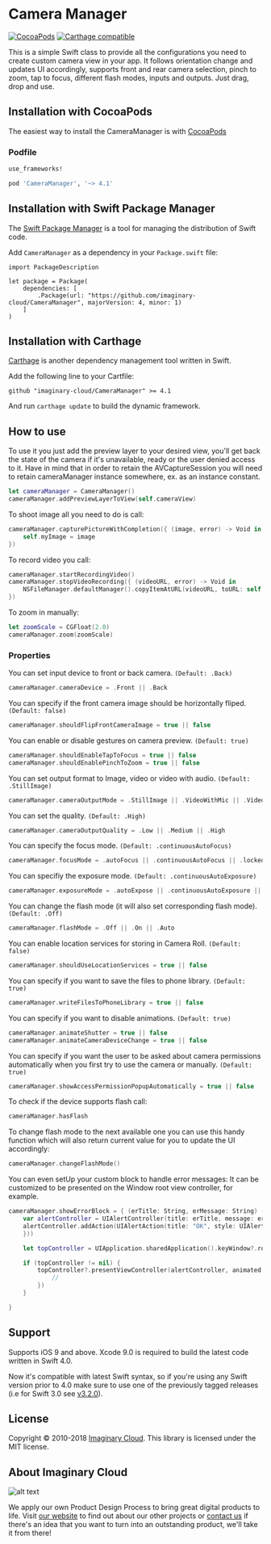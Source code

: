 
# Camera Manager
[![CocoaPods](https://img.shields.io/cocoapods/v/CameraManager.svg)](https://github.com/imaginary-cloud/CameraManager) [![Carthage compatible](https://img.shields.io/badge/Carthage-compatible-4BC51D.svg?style=flat)](https://github.com/Carthage/Carthage)

This is a simple Swift class to provide all the configurations you need to create custom camera view in your app.
It follows orientation change and updates UI accordingly, supports front and rear camera selection, pinch to zoom, tap to focus, different flash modes, inputs and outputs.
Just drag, drop and use.

## Installation with CocoaPods

The easiest way to install the CameraManager is with [CocoaPods](http://cocoapods.org)

### Podfile

```ruby
use_frameworks!

pod 'CameraManager', '~> 4.1'
``` 

## Installation with Swift Package Manager

The [Swift Package Manager](https://swift.org/package-manager/) is a tool for managing the distribution of Swift code.

Add `CameraManager` as a dependency in your `Package.swift` file:

```
import PackageDescription

let package = Package(
    dependencies: [
        .Package(url: "https://github.com/imaginary-cloud/CameraManager", majorVersion: 4, minor: 1)
    ]
)
```

## Installation with Carthage

[Carthage](https://github.com/Carthage/Carthage) is another dependency management tool written in Swift.

Add the following line to your Cartfile:

```
github "imaginary-cloud/CameraManager" >= 4.1
```

And run `carthage update` to build the dynamic framework.

## How to use
To use it you just add the preview layer to your desired view, you'll get back the state of the camera if it's unavailable, ready or the user denied access to it. Have in mind that in order to retain the AVCaptureSession you will need to retain cameraManager instance somewhere, ex. as an instance constant.
```swift
let cameraManager = CameraManager()
cameraManager.addPreviewLayerToView(self.cameraView)
```

To shoot image all you need to do is call:
```swift
cameraManager.capturePictureWithCompletion({ (image, error) -> Void in
	self.myImage = image             
})
```

To record video you call:
```swift
cameraManager.startRecordingVideo()
cameraManager.stopVideoRecording({ (videoURL, error) -> Void in
	NSFileManager.defaultManager().copyItemAtURL(videoURL, toURL: self.myVideoURL, error: &error)
})
```

To zoom in manually:
```swift
let zoomScale = CGFloat(2.0)
cameraManager.zoom(zoomScale)
```

### Properties

You can set input device to front or back camera. `(Default: .Back)`
```swift
cameraManager.cameraDevice = .Front || .Back
```

You can specify if the front camera image should be horizontally fliped. `(Default: false)`

```swift
cameraManager.shouldFlipFrontCameraImage = true || false
```

You can enable or disable gestures on camera preview. `(Default: true)`

```swift
cameraManager.shouldEnableTapToFocus = true || false
cameraManager.shouldEnablePinchToZoom = true || false
```

You can set output format to Image, video or video with audio. `(Default: .StillImage)`

```swift
cameraManager.cameraOutputMode = .StillImage || .VideoWithMic || .VideoOnly
```

You can set the quality. `(Default: .High)`
```swift
cameraManager.cameraOutputQuality = .Low || .Medium || .High
```

You can specify the focus mode. `(Default: .continuousAutoFocus)`
```swift
cameraManager.focusMode = .autoFocus || .continuousAutoFocus || .locked
```

You can specifiy the exposure mode. `(Default: .continuousAutoExposure)`
```swift
cameraManager.exposureMode = .autoExpose || .continuousAutoExposure || .locked || .custom
```

You can change the flash mode (it will also set corresponding flash mode). `(Default: .Off)`
```swift
cameraManager.flashMode = .Off || .On || .Auto
```

You can enable location services for storing in Camera Roll. `(Default: false)`
```swift
cameraManager.shouldUseLocationServices = true || false
```

You can specify if you want to save the files to phone library. `(Default: true)`
```swift
cameraManager.writeFilesToPhoneLibrary = true || false
```

You can specify if you want to disable animations. `(Default: true)`
```swift
cameraManager.animateShutter = true || false
cameraManager.animateCameraDeviceChange = true || false
```

You can specify if you want the user to be asked about camera permissions automatically when you first try to use the camera or manually. `(Default: true)`
```swift
cameraManager.showAccessPermissionPopupAutomatically = true || false
```

To check if the device supports flash call:
```swift
cameraManager.hasFlash
```

To change flash mode to the next available one you can use this handy function which will also return current value for you to update the UI accordingly:
```swift
cameraManager.changeFlashMode()
```

You can even setUp your custom block to handle error messages:
It can be customized to be presented on the Window root view controller, for example.
```swift
cameraManager.showErrorBlock = { (erTitle: String, erMessage: String) -> Void in
    var alertController = UIAlertController(title: erTitle, message: erMessage, preferredStyle: .Alert)
    alertController.addAction(UIAlertAction(title: "OK", style: UIAlertActionStyle.Default, handler: { (alertAction) -> Void in
    }))

    let topController = UIApplication.sharedApplication().keyWindow?.rootViewController

    if (topController != nil) {
        topController?.presentViewController(alertController, animated: true, completion: { () -> Void in
            //
        })
    }

}
```

## Support

Supports iOS 9 and above. Xcode 9.0 is required to build the latest code written in Swift 4.0.


Now it's compatible with latest Swift syntax, so if you're using any Swift version prior to 4.0 make sure to use one of the previously tagged releases
(i.e for Swift 3.0 see [v3.2.0](https://github.com/imaginary-cloud/CameraManager/tree/3.2.0)).

## License

Copyright © 2010-2018 [Imaginary Cloud](https://www.imaginarycloud.com). This library is licensed under the MIT license.

## About Imaginary Cloud

![alt text](https://s31.postimg.cc/nwi7gpouz/Imaginary_Cloud.jpg)

We apply our own Product Design Process to bring great digital products to life. Visit [our website](https://www.imaginarycloud.com) to find out about our other projects or [contact us](https://www.imaginarycloud.com/contacts) if there's an idea that you want to turn into an outstanding product, we'll take it from there!
